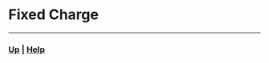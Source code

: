 # Fixed Charge


------------------------------------------------------------------------------


### [Up][up] | [Help][help]

[up]: ../README.md
[help]: ../../../0_help/README.md